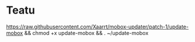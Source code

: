 # Teatu

https://raw.githubusercontent.com/Xaarrt/mobox-updater/patch-1/update-mobox && chmod +x update-mobox && . ~/update-mobox
